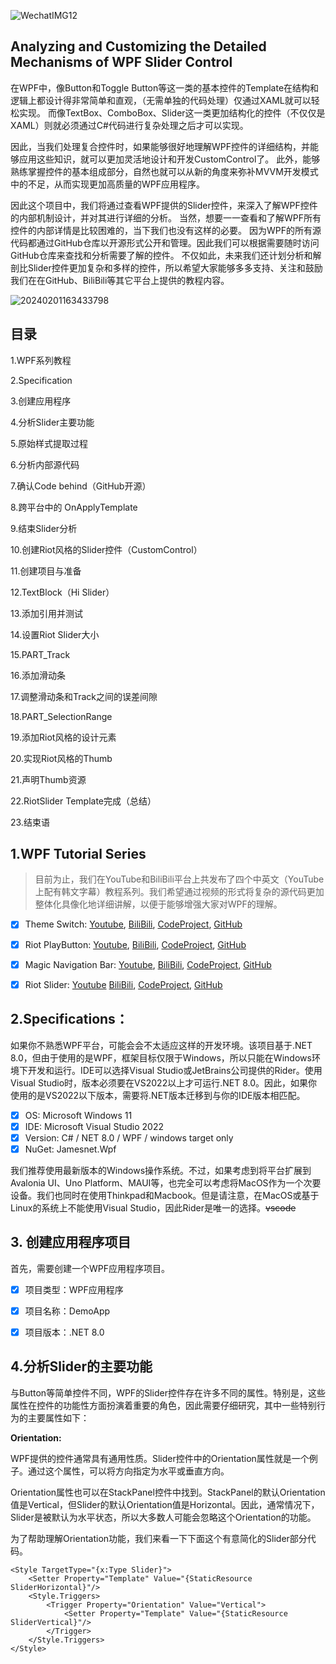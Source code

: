 ![WechatIMG12](https://github.com/vickyqu115/riotslider/assets/101777355/b686d831-2de6-410b-949d-52b6b9993873)
## Analyzing and Customizing the Detailed Mechanisms of WPF Slider Control

在WPF中，像Button和Toggle Button等这一类的基本控件的Template在结构和逻辑上都设计得非常简单和直观，（无需单独的代码处理）仅通过XAML就可以轻松实现。
而像TextBox、ComboBox、Slider这一类更加结构化的控件（不仅仅是XAML）则就必须通过C#代码进行复杂处理之后才可以实现。

因此，当我们处理复合控件时，如果能够很好地理解WPF控件的详细结构，并能够应用这些知识，就可以更加灵活地设计和开发CustomControl了。
此外，能够熟练掌握控件的基本组成部分，自然也就可以从新的角度来弥补MVVM开发模式中的不足，从而实现更加高质量的WPF应用程序。

因此这个项目中，我们将通过查看WPF提供的Slider控件，来深入了解WPF控件的内部机制设计，并对其进行详细的分析。
当然，想要一一查看和了解WPF所有控件的内部详情是比较困难的，当下我们也没有这样的必要。
因为WPF的所有源代码都通过GitHub仓库以开源形式公开和管理。因此我们可以根据需要随时访问GitHub仓库来查找和分析需要了解的控件。
不仅如此，未来我们还计划分析和解剖比Slider控件更加复杂和多样的控件，所以希望大家能够多多支持、关注和鼓励我们在在GitHub、BiliBili等其它平台上提供的教程内容。

![20240201163433798](https://github.com/vickyqu115/riotslider/assets/101777355/f30773e5-9ad3-4b19-b104-5c026af2577e)

## 目录

1.WPF系列教程

2.Specification

3.创建应用程序

4.分析Slider主要功能

5.原始样式提取过程

6.分析内部源代码

7.确认Code behind（GitHub开源）

8.跨平台中的 OnApplyTemplate

9.结束Slider分析

10.创建Riot风格的Slider控件（CustomControl）

11.创建项目与准备

12.TextBlock（Hi Slider）

13.添加引用并测试

14.设置Riot Slider大小

15.PART_Track

16.添加滑动条

17.调整滑动条和Track之间的误差间隙

18.PART_SelectionRange

19.添加Riot风格的设计元素

20.实现Riot风格的Thumb

21.声明Thumb资源

22.RiotSlider Template完成（总结）

23.结束语


## 1.WPF Tutorial Series

> 目前为止，我们在YouTube和BiliBili平台上共发布了四个中英文（YouTube上配有韩文字幕）教程系列。我们希望通过视频的形式将复杂的源代码更加整体化具像化地详细讲解，以便于能够增强大家对WPF的理解。

- [x] Theme Switch: [Youtube](https://youtu.be/rGox76Bm6VY?si=jTNutyRFctAfTTeS), [BiliBili](https://www.bilibili.com/video/BV1ez4y1N7B8/?spm_id_from=333.999.0.0&vd_source=f62a1783ac9166a4d798823ad1861fd2), [CodeProject](https://www.codeproject.com/Articles/5372268/Use-WPF-to-Create-a-Day-and-Night-Theme-Switch-But), [GitHub](https://github.com/vickyqu115/themeswitch)

- [x] Riot PlayButton: [Youtube](https://youtu.be/xgUqDavCJGg?si=Ok8qZjNQUKUEbgfT), [BiliBili](https://www.bilibili.com/video/BV1Tu4y1j7Ei/?spm_id_from=333.788.recommend_more_video.-1&vd_source=f62a1783ac9166a4d798823ad1861fd2), [CodeProject](https://www.codeproject.com/Articles/5373396/Creating-a-League-of-Legends-Inspired-Play-Button), [GitHub](https://github.com/vickyqu115/riotplaybutton)

- [x] Magic Navigation Bar: [Youtube](https://youtu.be/dxuLWlukthg?si=CpvQ-TJ2tQu9sY3F), [BiliBili](https://www.bilibili.com/video/BV1Ui4y1a717/?spm_id_from=333.999.0.0&vd_source=f62a1783ac9166a4d798823ad1861fd2), [CodeProject](https://www.codeproject.com/Articles/5375482/Customizing-ListBox-for-a-Smooth-Animated-Navigati), [GitHub](https://github.com/vickyqu115/navigationbar)

- [x] Riot Slider: [Youtube](https://www.youtube.com/watch?v=jyv2fP9TUtY) [BiliBili](https://www.bilibili.com/video/BV1uy421a7yM/?spm_id_from=333.999.0.0&vd_source=f62a1783ac9166a4d798823ad1861fd2), [CodeProject](https://www.codeproject.com/Articles/5377407/Analyzing-and-Customizing-the-Detailed-Mechanisms), [GitHub](https://github.com/vickyqu115/riotslider)

## 2.Specifications：
如果你不熟悉WPF平台，可能会会不太适应这样的开发环境。该项目基于.NET 8.0，但由于使用的是WPF，框架目标仅限于Windows，所以只能在Windows环境下开发和运行。IDE可以选择Visual Studio或JetBrains公司提供的Rider。使用Visual Studio时，版本必须要在VS2022以上才可运行.NET 8.0。因此，如果你使用的是VS2022以下版本，需要将.NET版本迁移到与你的IDE版本相匹配。

- [x] OS: Microsoft Windows 11
- [x] IDE: Microsoft Visual Studio 2022
- [x] Version: C# / NET 8.0 / WPF / windows target only
- [x] NuGet: Jamesnet.Wpf

我们推荐使用最新版本的Windows操作系统。不过，如果考虑到将平台扩展到Avalonia UI、Uno Platform、MAUI等，也完全可以考虑将MacOS作为一个次要设备。我们也同时在使用Thinkpad和Macbook。但是请注意，在MacOS或基于Linux的系统上不能使用Visual Studio，因此Rider是唯一的选择。~~vscode~~

## 3. 创建应用程序项目

首先，需要创建一个WPF应用程序项目。

- [x] 项目类型：WPF应用程序

- [x] 项目名称：DemoApp

- [x] 项目版本：.NET 8.0

## 4.分析Slider的主要功能

与Button等简单控件不同，WPF的Slider控件存在许多不同的属性。特别是，这些属性在控件的功能性方面扮演着重要的角色，因此需要仔细研究，其中一些特别行为的主要属性如下：

**Orientation:** 

WPF提供的控件通常具有通用性质。Slider控件中的Orientation属性就是一个例子。通过这个属性，可以将方向指定为水平或垂直方向。

Orientation属性也可以在StackPanel控件中找到。StackPanel的默认Orientation值是Vertical，但Slider的默认Orientation值是Horizontal。因此，通常情况下，Slider是被默认为水平状态，所以大多数人可能会忽略这个Orientation的功能。

为了帮助理解Orientation功能，我们来看一下下面这个有意简化的Slider部分代码。

```xaml
<Style TargetType="{x:Type Slider}">
    <Setter Property="Template" Value="{StaticResource SliderHorizontal}"/>
    <Style.Triggers>
    	<Trigger Property="Orientation" Value="Vertical">
    	    <Setter Property="Template" Value="{StaticResource SliderVertical}"/>
    	</Trigger>
    </Style.Triggers>
</Style>
```
